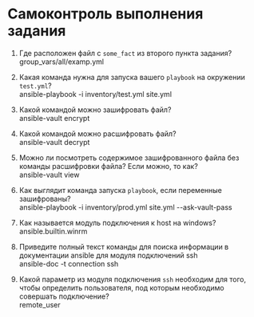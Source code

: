 # Самоконтроль выполнения задания

1. Где расположен файл с `some_fact` из второго пункта задания?  
group_vars/all/examp.yml   

2. Какая команда нужна для запуска вашего `playbook` на окружении `test.yml`?  
ansible-playbook -i inventory/test.yml site.yml  

3. Какой командой можно зашифровать файл?  
ansible-vault encrypt  

4. Какой командой можно расшифровать файл?  
ansible-vault decrypt  

5. Можно ли посмотреть содержимое зашифрованного файла без команды расшифровки файла? Если можно, то как?  
ansible-vault view  

6. Как выглядит команда запуска `playbook`, если переменные зашифрованы?  
ansible-playbook -i inventory/prod.yml site.yml --ask-vault-pass  

7. Как называется модуль подключения к host на windows?  
ansible.builtin.winrm  

8. Приведите полный текст команды для поиска информации в документации ansible для модуля подключений ssh  
ansible-doc -t connection ssh  

9. Какой параметр из модуля подключения `ssh` необходим для того, чтобы определить пользователя, под которым необходимо совершать подключение?  
remote_user  
